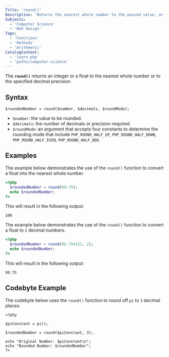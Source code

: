```yaml
---
Title: 'round()'
Description: 'Returns the nearest whole number to the passed value, or the value rounded to the specified decimal precision.'
Subjects:
  - 'Computer Science'
  - 'Web Design'
Tags:
  - 'Functions'
  - 'Methods'
  - 'Arithmetic'
CatalogContent:
  - 'learn-php'
  - 'paths/computer-science'
---
```


The **`round()`** returns an integer or a float to the nearest whole number or to the specified decimal precision.

## Syntax

```pseudo
$roundedNumber = round($number, $decimals, $roundMode);
```

- `$number`: the value to be rounded.
- `$decimals`: the number of decimals or precision required.
- `$roundMode`: an argument that accepts four constants to determine the rounding mode that include `PHP_ROUND_HALF_UP`, `PHP_ROUND_HALF_DOWN`, `PHP_ROUND_HALF_EVEN`, `PHP_ROUND_HALF_ODD`.

## Examples

The example below demonstrates the use of the `round()` function to convert a float into the nearest whole number.

```php
<?php
  $roundedNumber = round(99.75);
  echo $roundedNumber;
?>
```

This will result in the following output:

```shell
100
```

The example below demonstrates the use of the `round()` function to convert a float to `2` decimal numbers.

```php
<?php
  $roundedNumber = round(99.754321, 2);
  echo $roundedNumber;
?>
```

This will result in the following output:

```shell
99.75
```

## Codebyte Example

The codebyte below uses the `round()` function to round off `pi` to `3` decimal places:

```codebyte/php
<?php

$piConstant = pi();

$roundedNumber = round($piConstant, 3);

echo "Original Number: $piConstant\n";
echo "Rounded Number: $roundedNumber";
?>
```
